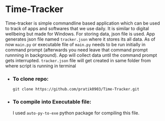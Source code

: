 # Time-Tracker
Time-tracker is simple commandline based application which can be used to track of apps and softwares that we use daily. It is similar to digital wellbeing but made for Windows. 
For storing data, json file is used. App generates json file named `tracker.json` where it stores its all data. As of now `main.py` or executable file of `main.py` needs to be run initially in command prompt (afterwards you need leave that command prompt runnning in background). App will collect data until the command prompt gets interrupted.
`tracker.json` file will get created in same folder from where script is running in terminal


* ### To clone repo:
    ```git clone https://github.com/pratik0903/Time-Tracker.git```

* ### To compile into Executable file:
    I used `auto-py-to-exe` python package for compiling this file. 


